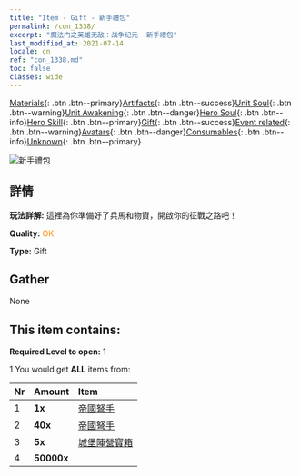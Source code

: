 ```yaml
---
title: "Item - Gift - 新手禮包"
permalink: /con_1338/
excerpt: "魔法门之英雄无敌：战争纪元  新手禮包"
last_modified_at: 2021-07-14
locale: cn
ref: "con_1338.md"
toc: false
classes: wide
---
```

 [Materials](/ItemsCN/){: .btn .btn--primary}[Artifacts](/ItemsCN/Artifacts/){: .btn .btn--success}[Unit Soul](/ItemsCN/UnitSoul/){: .btn .btn--warning}[Unit Awakening](/ItemsCN/UnitAwakening/){: .btn .btn--danger}[Hero Soul](/ItemsCN/HeroSoul/){: .btn .btn--info}[Hero Skill](/ItemsCN/HeroSkill/){: .btn .btn--primary}[Gift](/ItemsCN/Gift/){: .btn .btn--success}[Event related](/ItemsCN/Events/){: .btn .btn--warning}[Avatars](/ItemsCN/Avatars/){: .btn .btn--danger}[Consumables](/ItemsCN/Consumables/){: .btn .btn--info}[Unknown](/ItemsCN/Unknown/){: .btn .btn--primary}

 ![新手禮包](/images/t/i_906015.png)

## 詳情
 **玩法詳解:** 這裡為你準備好了兵馬和物資，開啟你的征戰之路吧！

 **Quality:** <span style="color: #FF8C00">OK</span>

 **Type:** Gift

## Gather

  None

## This item contains:

 **Required Level to open:** 1

 1 You would get **ALL** items  from:

  | Nr | Amount |     Item    |
  |:---|:-------|:------------|
  | 1 |  **1x** | [帝國弩手](/cn/units/Marksman/) |  | 
  | 2 |  **40x** | [帝國弩手](/cn/Items/unt_191/) |  | 
  | 3 |  **5x** | [城堡陣營寶箱](/cn/Items/con_1269/) |  | 
  | 4 |  **50000x** | <i class="fas fa-coins"/> |  | 
